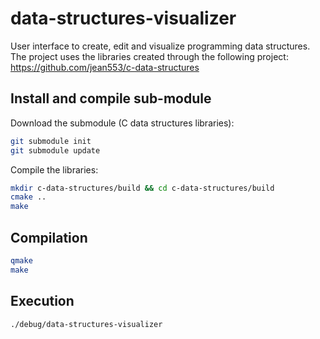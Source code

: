 # data-structures-visualizer

User interface to create, edit and visualize programming data structures.
The project uses the libraries created through the following project:
https://github.com/jean553/c-data-structures

## Install and compile sub-module

Download the submodule (C data structures libraries):

```sh
git submodule init
git submodule update
```

Compile the libraries:

```sh
mkdir c-data-structures/build && cd c-data-structures/build
cmake ..
make
```

## Compilation

```sh
qmake
make
```

## Execution

```sh
./debug/data-structures-visualizer
```
